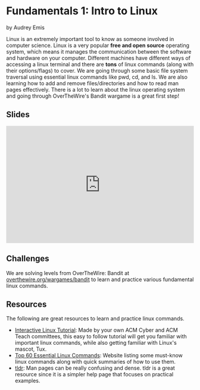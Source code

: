 # Fundamentals 1: Intro to Linux
by Audrey Emis

Linux is an extremely important tool to know as someone involved in computer science. Linux is a very popular **free and open source** operating system, which means it manages the communication between the software and hardware on your computer. Different machines have different ways of accessing a linux terminal and there are **tons** of linux commands (along with their options/flags) to cover. We are going through some basic file system traversal using essential linux commands like pwd, cd, and ls. We are also learning how to add and remove files/directories and how to read man pages effectively. There is a lot to learn about the linux operating system and going through OverTheWire's Bandit wargame is a great first step! 

## Slides
<iframe src="https://docs.google.com/presentation/d/e/2PACX-1vT62QK7LQWPciT60b1LVuv-NBBeR8mb1axO3qIxeDxqv-Oc9vQy9ZJhZnagbTeqD7pNMa_SsajstMXR/embed?start=false&loop=false&delayms=3000" frameborder="0" width="100%" style="aspect-ratio: 16 / 10;" allowfullscreen="true" mozallowfullscreen="true" webkitallowfullscreen="true"></iframe>

## Challenges
We are solving levels from OverTheWire: Bandit at [overthewire.org/wargames/bandit](https://overthewire.org/wargames/bandit/) to learn and practice various fundamental linux commands.

## Resources
The following are great resources to learn and practice linux commands.
- [Interactive Linux Tutorial](https://tuxs-great-adventure.netlify.app/): Made by your own ACM Cyber and ACM Teach committees, this easy to follow tutorial will get you familiar with important linux commands, while also getting familiar with Linux's mascot, Tux. 
- [Top 60 Essential Linux Commands](https://www.hostinger.com/tutorials/linux-commands): Website listing some must-know linux commands along with quick summaries of how to use them.
- [tldr](https://github.com/tldr-pages/tldr): Man pages can be really confusing and dense. tldr is a great resource since it is a simpler help page that focuses on practical examples.
